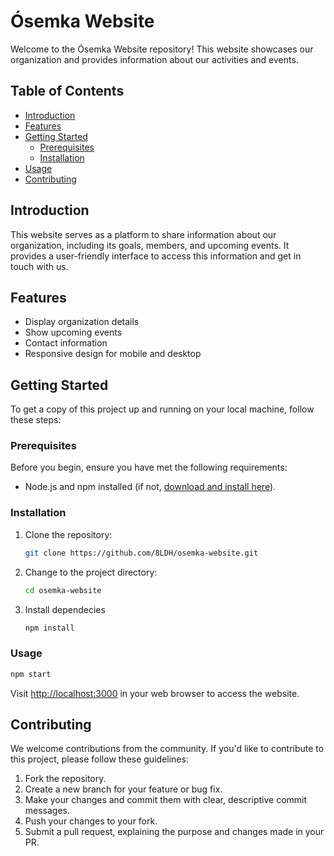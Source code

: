 # Ósemka Website

Welcome to the Ósemka Website repository! This website showcases our organization and provides information about our activities and events.

## Table of Contents

- [Introduction](#introduction)
- [Features](#features)
- [Getting Started](#getting-started)
  - [Prerequisites](#prerequisites)
  - [Installation](#installation)
- [Usage](#usage)
- [Contributing](#contributing)

## Introduction

This website serves as a platform to share information about our organization, including its goals, members, and upcoming events. It provides a user-friendly interface to access this information and get in touch with us.

## Features

- Display organization details
- Show upcoming events
- Contact information
- Responsive design for mobile and desktop

## Getting Started

To get a copy of this project up and running on your local machine, follow these steps:

### Prerequisites

Before you begin, ensure you have met the following requirements:

- Node.js and npm installed (if not, [download and install here](https://nodejs.org/)).

### Installation

1. Clone the repository:

   ```bash
   git clone https://github.com/8LDH/osemka-website.git 
   ```
2. Change to the project directory:

    ```bash
    cd osemka-website
    ``````
3. Install dependecies
    ```bash
    npm install
### Usage

```bash 
npm start
```

Visit [http://localhost:3000](http://localhost:3000) in your web browser to access the website.

## Contributing

We welcome contributions from the community. If you'd like to contribute to this project, please follow these guidelines:

1. Fork the repository.
2. Create a new branch for your feature or bug fix.
3. Make your changes and commit them with clear, descriptive commit messages.
4. Push your changes to your fork.
5. Submit a pull request, explaining the purpose and changes made in your PR.
